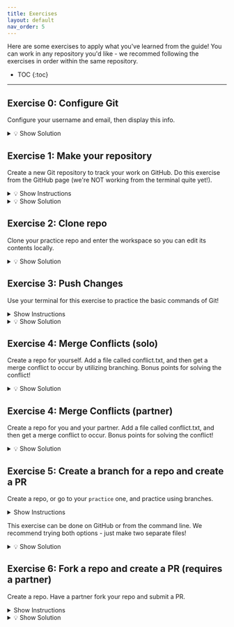 ```yaml
---
title: Exercises
layout: default
nav_order: 5
---
```

Here are some exercises to apply what you've learned from the guide! You can work in any repository you'd like - we recommed following the exercises in order within the same repository.

- TOC
{:toc}

---

## Exercise 0: Configure Git
Configure your username and email, then display this info.

<details markdown="block">
<summary>💡 Show Solution</summary>

```bash
git config --global user.name "Your Name"
git config --global user.email "your@email.com"
git config --list
```
</details>

## Exercise 1: Make your repository
Create a new Git repository to track your work on GitHub. Do this exercise from the GitHub page (we're NOT working from the terminal quite yet!).

<details markdown="block">
<summary>💡 Show Instructions</summary>
1. On GitHub, create a repository named `practice`.
2. Add a file named `exercise1.txt`.
3. Commit the changes.
</details>

<details markdown="block">
<summary>💡 Show Solution</summary>

1. On GitHub, click **New Repository**
2. Name it something, such as `practice`
3. To add a file, click **Add file** --> **Create new file**
4. Name this something, such as `exercise1.txt` and put text
5. Click **Commit new file**

</details>


## Exercise 2: Clone repo
Clone your practice repo and enter the workspace so you can edit its contents locally.

<details markdown="block">
<summary>💡 Show Solution</summary>
1. Find the link to your repo on GitHub (e.g. https://github.com/sophia-nunez/guide-to-git.git)
2. Enter the following commands
```bash
git clone https://github.com/sophia-nunez/guide-to-git.git
cd [repo-name]
```
</details>

## Exercise 3: Push Changes
Use your terminal for this exercise to practice the basic commands of Git!

<details markdown="block">
<summary> Show Instructions</summary>
1. Create a file called `hello.txt`.
2. Stage the changes.
3. Push to your repository.
</details>

<details markdown="block">
<summary>💡 Show Solution</summary>
1. Create the `hello.txt` file in your directory. This can be done using your editor or:
    ```bash
    echo "exercise 3!" > hello.txt
    ```
2. Run `git add hello.txt`
3. Run `git commit -m “Added hello.txt”
</details>

## Exercise 4: Merge Conflicts (solo)
Create a repo for yourself. Add a file called conflict.txt, and then get a merge conflict to occur by utilizing branching. Bonus points for solving the conflict!

<details markdown="block">

<summary>💡 Show Solution</summary>
 Edit the same line in conflict.txt in two seperate branches. Commit the changes in each branch, and then try to merge them. 
 
```bash
git add conflict.txt
git commit -m "conflicting edit"
```
You should see something like this when you try to merge the two branches
```bash
$ git merge <branchName>
Auto-merging conflict.txt
CONFLICT (content): Merge conflict in conflict.txt
Automatic merge failed; fix conflicts and then commit the result.
```
To fix the conflict, you can either edit conflict.txt in your IDE or in the command line. This process is demonstrated in detail in the example section of Merge Conflicts, which can be accessed through the Interrmediate tab in the sidebar.

</details>

## Exercise 4: Merge Conflicts (partner)
Create a repo for you and your partner. Add a file called conflict.txt, and then get a merge conflict to occur. Bonus points for solving the conflict!

<details markdown="block">

<summary>💡 Show Solution</summary>
 Have you and a partner both clone the same repo and edit the same line in conflict.txt. Ask your partner to push their changes. Now, you try to push your changes via
 
```bash
git add conflict.txt
git commit -m "conflicting edit"
```
You should see something like this:
```bash
Auto-merging conflict.txt
CONFLICT (content): Merge conflict in conflict.txt
Automatic merge failed; fix conflicts and then commit the result.
```
To fix the conflict, you can either edit conflict.txt in your IDE, or try the following commands
```bash
# accepting their changes
git merge --strategy-option theirs
```
Or 
```bash
# keeping our changes
Git merge –strategy-option ours
```
</details>

## Exercise 5: Create a branch for a repo and create a PR
Create a repo, or go to your `practice` one, and practice using branches.

<details markdown="block">
<summary> Show Instructions</summary>
1. Create a branch called `exercise-5`.
2. Add a file called **branch-practice.txt**.
3. Commit and push your changes.
4. Submit a pull request to merge `exercise-5` into main.
</details>

This exercise can be done on GitHub or from the command line. We recommend trying both options - just make two separate files!

<details markdown="block">
<summary>💡 Show Solution</summary>
1. Option 1: GitHub
    1. On the `practice` repository page on GitHub, click **Branch: main** and create a new branch by typing `exercise-5` into the menu.
    2. Click **Add file -> Create new file** and name it `branch-practice.txt`.
    3. In the file contents section, type any text you'd like.
    5. Click **Commit changes**
    6. GitHub should display an option to **Compare & pull request**. Click this and submit the pull request.
    8. Click **Merge pull request** and **Confirm merge**.
2. Option 2: Command Line
    1. Go to your workspace for the repository using `cd [path]`.
    2. Create and switch to the new branch using `git checkout -b exercise-5`.
    3. Create the file in you editor or using the following commands:
        ```bash
        $ echo "Any text you want here" > branch-practice.txt
        $ git add branch-practice.txt
        $ git commit -m "Add branch-practice.txt on exercise-5"
        ```
    5. Push the new branch using `git push -u origin exercise-5`.
    6. Go to GitHub, where you should see a prompt to open a pull request. Click **Compare & pull request**, then **Merge**.
</details>

## Exercise 6: Fork a repo and create a PR (requires a partner)
Create a repo. Have a partner fork your repo and submit a PR.

<details markdown="block">
<summary> Show Instructions</summary>
1. Fork the repository
2. Clone this fork
3. Edit a file in the repository
5. Commit and push these changes
6. Submit a pull request and check GitHub
</details>

<details markdown="block">
<summary>💡 Show Solution</summary>

1. Have your partner fork your repo on Github
2. Have your partner clone their forked repo using `git clone <their repo url>`.
3. Your partner then must create a new branch using `git checkout -b update(or any name)`
4. Have your partner edit a file in their local repo, for example hello.txt
5. Have your partner commit these changes via 
```bash
git add hello.txt
git commit -m "Changed hello.txt"
git push origin update
```
6. Have your partner go on Github and submit a PR
7. You should see their Pull Request when you enter your repo on GitHub!
</details>